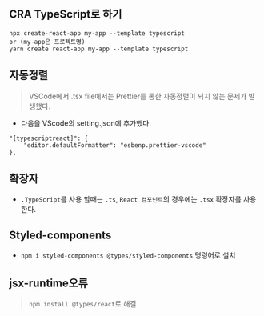 ## CRA TypeScript로 하기 

```
npx create-react-app my-app --template typescript
or (my-app은 프로젝트명)
yarn create react-app my-app --template typescript
```

## 자동정렬 
> VSCode에서 .tsx file에서는 Prettier를 통한 자동정렬이 되지 않는 문제가 발생했다.
- 다음을 VScode의 setting.json에 추가했다.
```
"[typescriptreact]": {
    "editor.defaultFormatter": "esbenp.prettier-vscode"
},
```

## 확장자
- ```.TypeScript```를 사용 할때는 ```.ts```, ```React 컴포넌트```의 경우에는 ```.tsx``` 확장자를 사용한다.

## Styled-components
- ```npm i styled-components @types/styled-components``` 명령어로 설치

## jsx-runtime오류
> ```npm install @types/react```로 해결
